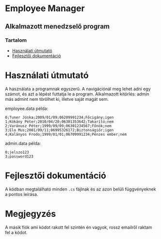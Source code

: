 # Employee Manager
## Alkalmazott menedzselő program
### Tartalom
- [Használati útmutató](#használati-útmutató)
- [Fejlesztői dokumentáció](#fejlesztői-dokumentáció)
    
# Használati útmutató
A használata a programnak egyszerű. A navigációnál meg lehet adni egy számot, és azt a lépést
futtatja le a program. 
Alkalmazott kitörlés: admin más admint nem törölhet ki, illetve saját magát sem.

employee.data példa:
```
0;Tuner Jóska;2009/01/09;06209991234;Főcigány;igen
1;Kókány Péter;2010/04/20;06301353642;Takarító;nem
2;Varánusz Péter;1999/09/09;06301234567;Főnök;nem
3;Elo Mus;2001/09/11;06995326172;Biztonságiőr;igen
4;Kalányos Frodo;1999/01/01;06709991234;Pénzes ember;nem
```

admin.data példa:
```
0;jelszo123
3;password123
```


# Fejlesztői dokumentáció
A kódban megtalálható minden `.cs` fájlnak és az azon belüli függvényeknek a pontos leírása.

# Megjegyzés
A másik fiók ami kódot rakott fel szintén én vagyok, rossz emailről raktam fel a kódot.
